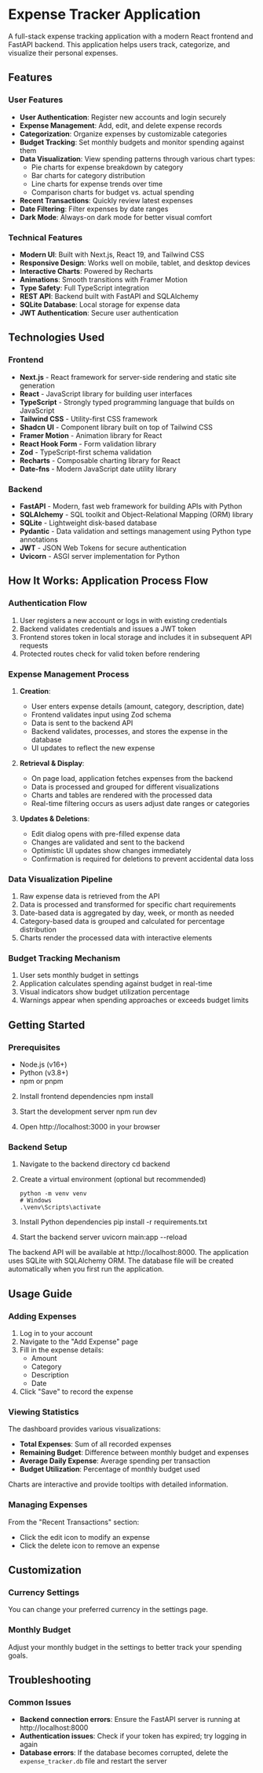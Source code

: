 # Expense Tracker Application

A full-stack expense tracking application with a modern React frontend and FastAPI backend. This application helps users track, categorize, and visualize their personal expenses.

## Features

### User Features
- **User Authentication**: Register new accounts and login securely
- **Expense Management**: Add, edit, and delete expense records
- **Categorization**: Organize expenses by customizable categories
- **Budget Tracking**: Set monthly budgets and monitor spending against them
- **Data Visualization**: View spending patterns through various chart types:
  - Pie charts for expense breakdown by category
  - Bar charts for category distribution
  - Line charts for expense trends over time
  - Comparison charts for budget vs. actual spending
- **Recent Transactions**: Quickly review latest expenses
- **Date Filtering**: Filter expenses by date ranges
- **Dark Mode**: Always-on dark mode for better visual comfort

### Technical Features
- **Modern UI**: Built with Next.js, React 19, and Tailwind CSS
- **Responsive Design**: Works well on mobile, tablet, and desktop devices
- **Interactive Charts**: Powered by Recharts
- **Animations**: Smooth transitions with Framer Motion
- **Type Safety**: Full TypeScript integration
- **REST API**: Backend built with FastAPI and SQLAlchemy
- **SQLite Database**: Local storage for expense data
- **JWT Authentication**: Secure user authentication

## Technologies Used

### Frontend
- **Next.js** - React framework for server-side rendering and static site generation
- **React** - JavaScript library for building user interfaces
- **TypeScript** - Strongly typed programming language that builds on JavaScript
- **Tailwind CSS** - Utility-first CSS framework
- **Shadcn UI** - Component library built on top of Tailwind CSS
- **Framer Motion** - Animation library for React
- **React Hook Form** - Form validation library
- **Zod** - TypeScript-first schema validation
- **Recharts** - Composable charting library for React
- **Date-fns** - Modern JavaScript date utility library

### Backend
- **FastAPI** - Modern, fast web framework for building APIs with Python
- **SQLAlchemy** - SQL toolkit and Object-Relational Mapping (ORM) library
- **SQLite** - Lightweight disk-based database
- **Pydantic** - Data validation and settings management using Python type annotations
- **JWT** - JSON Web Tokens for secure authentication
- **Uvicorn** - ASGI server implementation for Python

## How It Works: Application Process Flow

### Authentication Flow
1. User registers a new account or logs in with existing credentials
2. Backend validates credentials and issues a JWT token
3. Frontend stores token in local storage and includes it in subsequent API requests
4. Protected routes check for valid token before rendering

### Expense Management Process
1. **Creation**:
   - User enters expense details (amount, category, description, date)
   - Frontend validates input using Zod schema
   - Data is sent to the backend API
   - Backend validates, processes, and stores the expense in the database
   - UI updates to reflect the new expense

2. **Retrieval & Display**:
   - On page load, application fetches expenses from the backend
   - Data is processed and grouped for different visualizations
   - Charts and tables are rendered with the processed data
   - Real-time filtering occurs as users adjust date ranges or categories

3. **Updates & Deletions**:
   - Edit dialog opens with pre-filled expense data
   - Changes are validated and sent to the backend
   - Optimistic UI updates show changes immediately
   - Confirmation is required for deletions to prevent accidental data loss

### Data Visualization Pipeline
1. Raw expense data is retrieved from the API
2. Data is processed and transformed for specific chart requirements
3. Date-based data is aggregated by day, week, or month as needed
4. Category-based data is grouped and calculated for percentage distribution
5. Charts render the processed data with interactive elements

### Budget Tracking Mechanism
1. User sets monthly budget in settings
2. Application calculates spending against budget in real-time
3. Visual indicators show budget utilization percentage
4. Warnings appear when spending approaches or exceeds budget limits

## Getting Started

### Prerequisites
- Node.js (v16+)
- Python (v3.8+)
- npm or pnpm


2. Install frontend dependencies
   npm install

3. Start the development server
   npm run dev
4. Open http://localhost:3000 in your browser

### Backend Setup
1. Navigate to the backend directory
   cd backend


2. Create a virtual environment (optional but recommended)
   ```
   python -m venv venv
   # Windows
   .\venv\Scripts\activate

3. Install Python dependencies
   pip install -r requirements.txt


4. Start the backend server
   uvicorn main:app --reload

The backend API will be available at http://localhost:8000. The application uses SQLite with SQLAlchemy ORM. The database file will be created automatically when you first run the application.

## Usage Guide

### Adding Expenses
1. Log in to your account
2. Navigate to the "Add Expense" page
3. Fill in the expense details:
   - Amount
   - Category
   - Description
   - Date
4. Click "Save" to record the expense

### Viewing Statistics
The dashboard provides various visualizations:
- **Total Expenses**: Sum of all recorded expenses
- **Remaining Budget**: Difference between monthly budget and expenses
- **Average Daily Expense**: Average spending per transaction
- **Budget Utilization**: Percentage of monthly budget used

Charts are interactive and provide tooltips with detailed information.

### Managing Expenses
From the "Recent Transactions" section:
- Click the edit icon to modify an expense
- Click the delete icon to remove an expense

## Customization

### Currency Settings
You can change your preferred currency in the settings page.

### Monthly Budget
Adjust your monthly budget in the settings to better track your spending goals.

## Troubleshooting

### Common Issues
- **Backend connection errors**: Ensure the FastAPI server is running at http://localhost:8000
- **Authentication issues**: Check if your token has expired; try logging in again
- **Database errors**: If the database becomes corrupted, delete the `expense_tracker.db` file and restart the server

